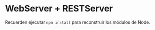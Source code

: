 # WebServer + RESTServer

Recuerden ejecutar ```npm install``` para reconstruir los módulos de Node.